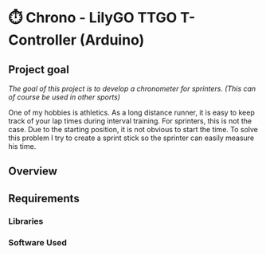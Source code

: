 # ⏱️ Chrono - LilyGO TTGO T-Controller (Arduino)
## Project goal
_The goal of this project is to develop a chronometer for sprinters. (This can of course be used in other sports)_

One of my hobbies is athletics. As a long distance runner, it is easy to keep track of your lap times during interval training. For sprinters, this is not the case. Due to the starting position, it is not obvious to start the time. To solve this problem I try to create a sprint stick so the sprinter can easily measure his time.

## Overview

## Requirements

### Libraries

### Software Used
